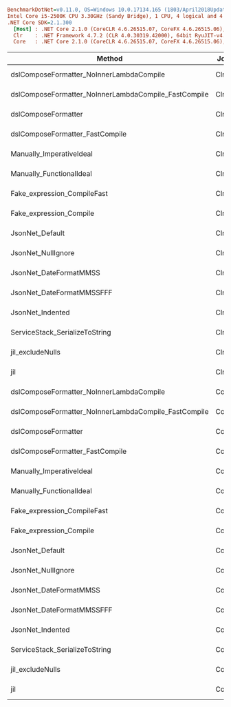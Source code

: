``` ini

BenchmarkDotNet=v0.11.0, OS=Windows 10.0.17134.165 (1803/April2018Update/Redstone4)
Intel Core i5-2500K CPU 3.30GHz (Sandy Bridge), 1 CPU, 4 logical and 4 physical cores
.NET Core SDK=2.1.300
  [Host] : .NET Core 2.1.0 (CoreCLR 4.6.26515.07, CoreFX 4.6.26515.06), 64bit RyuJIT
  Clr    : .NET Framework 4.7.2 (CLR 4.0.30319.42000), 64bit RyuJIT-v4.7.3131.0
  Core   : .NET Core 2.1.0 (CoreCLR 4.6.26515.07, CoreFX 4.6.26515.06), 64bit RyuJIT


```
|                                               Method |  Job | Runtime |     Toolchain |       Mean |     Error |    StdDev |         Min |        Max |     Median | Rank |     Gen 0 |    Gen 1 |   Gen 2 |  Allocated |
|----------------------------------------------------- |----- |-------- |-------------- |-----------:|----------:|----------:|------------:|-----------:|-----------:|-----:|----------:|---------:|--------:|-----------:|
|             dslComposeFormatter_NoInnerLambdaCompile |  Clr |     Clr |       Default |  27.391 ms | 0.1350 ms | 0.1197 ms |  27.1759 ms |  27.660 ms |  27.388 ms |   27 |  593.7500 |  93.7500 | 31.2500 | 2315.25 KB |
| dslComposeFormatter_NoInnerLambdaCompile_FastCompile |  Clr |     Clr |       Default |  27.471 ms | 0.0802 ms | 0.0750 ms |  27.3426 ms |  27.607 ms |  27.461 ms |   28 |  593.7500 |  93.7500 | 31.2500 | 2315.25 KB |
|                                  dslComposeFormatter |  Clr |     Clr |       Default |   3.505 ms | 0.0132 ms | 0.0124 ms |   3.4847 ms |   3.526 ms |   3.506 ms |   15 |  292.9688 |  62.5000 | 58.5938 | 1096.25 KB |
|                      dslComposeFormatter_FastCompile |  Clr |     Clr |       Default |   3.209 ms | 0.0175 ms | 0.0164 ms |   3.1896 ms |   3.244 ms |   3.203 ms |   11 |  292.9688 |  62.5000 | 58.5938 | 1096.25 KB |
|                             Manually_ImperativeIdeal |  Clr |     Clr |       Default |   2.508 ms | 0.0146 ms | 0.0136 ms |   2.4912 ms |   2.531 ms |   2.505 ms |    8 |  234.3750 |  62.5000 | 58.5938 |   903.3 KB |
|                             Manually_FunctionalIdeal |  Clr |     Clr |       Default |   3.340 ms | 0.0178 ms | 0.0167 ms |   3.3218 ms |   3.365 ms |   3.333 ms |   12 |  449.2188 | 101.5625 | 58.5938 | 1733.72 KB |
|                          Fake_expression_CompileFast |  Clr |     Clr |       Default |  48.247 ms | 0.2980 ms | 0.2788 ms |  47.7302 ms |  48.627 ms |  48.309 ms |   29 |  636.3636 | 181.8182 |       - | 2729.22 KB |
|                              Fake_expression_Compile |  Clr |     Clr |       Default | 103.414 ms | 0.6166 ms | 0.5466 ms | 102.5918 ms | 104.591 ms | 103.252 ms |   31 | 2000.0000 | 200.0000 |       - |  7107.5 KB |
|                                      JsonNet_Default |  Clr |     Clr |       Default |   3.629 ms | 0.0192 ms | 0.0170 ms |   3.6068 ms |   3.659 ms |   3.627 ms |   17 |  175.7813 |  58.5938 | 58.5938 |  659.09 KB |
|                                   JsonNet_NullIgnore |  Clr |     Clr |       Default |   3.462 ms | 0.0168 ms | 0.0140 ms |   3.4351 ms |   3.481 ms |   3.465 ms |   14 |  136.7188 |  42.9688 | 42.9688 |  565.24 KB |
|                               JsonNet_DateFormatMMSS |  Clr |     Clr |       Default |   4.885 ms | 0.0509 ms | 0.0476 ms |   4.8120 ms |   4.991 ms |   4.873 ms |   22 |  273.4375 |  54.6875 | 54.6875 |   996.7 KB |
|                            JsonNet_DateFormatMMSSFFF |  Clr |     Clr |       Default |   5.049 ms | 0.0573 ms | 0.0536 ms |   4.9990 ms |   5.186 ms |   5.027 ms |   23 |  281.2500 |  54.6875 | 54.6875 | 1024.82 KB |
|                                     JsonNet_Indented |  Clr |     Clr |       Default |   4.392 ms | 0.0389 ms | 0.0345 ms |   4.3573 ms |   4.491 ms |   4.386 ms |   21 |  210.9375 |  93.7500 | 93.7500 | 1249.02 KB |
|                       ServiceStack_SerializeToString |  Clr |     Clr |       Default |   3.702 ms | 0.0139 ms | 0.0130 ms |   3.6844 ms |   3.726 ms |   3.700 ms |   18 |  214.8438 |  42.9688 | 42.9688 |  734.85 KB |
|                                     jil_excludeNulls |  Clr |     Clr |       Default |   1.364 ms | 0.0124 ms | 0.0097 ms |   1.3464 ms |   1.384 ms |   1.364 ms |    3 |         - |        - |       - |  414.38 KB |
|                                                  jil |  Clr |     Clr |       Default |   1.397 ms | 0.0257 ms | 0.0240 ms |   1.3685 ms |   1.452 ms |   1.391 ms |    4 |         - |        - |       - |  508.27 KB |
|             dslComposeFormatter_NoInnerLambdaCompile | Core |    Core | .NET Core 2.1 |  21.785 ms | 0.0806 ms | 0.0754 ms |  21.6714 ms |  21.906 ms |  21.805 ms |   25 |  531.2500 | 156.2500 | 31.2500 | 2076.02 KB |
| dslComposeFormatter_NoInnerLambdaCompile_FastCompile | Core |    Core | .NET Core 2.1 |  21.864 ms | 0.0718 ms | 0.0671 ms |  21.7825 ms |  21.983 ms |  21.851 ms |   26 |  531.2500 | 156.2500 | 31.2500 | 2076.02 KB |
|                                  dslComposeFormatter | Core |    Core | .NET Core 2.1 |   2.186 ms | 0.0097 ms | 0.0091 ms |   2.1723 ms |   2.202 ms |   2.186 ms |    6 |  226.5625 |  62.5000 | 58.5938 |  856.92 KB |
|                      dslComposeFormatter_FastCompile | Core |    Core | .NET Core 2.1 |   2.184 ms | 0.0070 ms | 0.0062 ms |   2.1744 ms |   2.194 ms |   2.183 ms |    6 |  226.5625 |  62.5000 | 58.5938 |  856.92 KB |
|                             Manually_ImperativeIdeal | Core |    Core | .NET Core 2.1 |   1.558 ms | 0.0082 ms | 0.0073 ms |   1.5424 ms |   1.569 ms |   1.558 ms |    5 |  117.1875 |  58.5938 | 58.5938 |  504.71 KB |
|                             Manually_FunctionalIdeal | Core |    Core | .NET Core 2.1 |   2.358 ms | 0.0134 ms | 0.0111 ms |   2.3428 ms |   2.384 ms |   2.360 ms |    7 |  406.2500 |  78.1250 | 58.5938 | 1494.55 KB |
|                          Fake_expression_CompileFast | Core |    Core | .NET Core 2.1 |  14.615 ms | 0.0404 ms | 0.0377 ms |  14.5629 ms |  14.686 ms |  14.613 ms |   24 |  625.0000 | 171.8750 | 46.8750 | 2489.78 KB |
|                              Fake_expression_Compile | Core |    Core | .NET Core 2.1 |  50.226 ms | 0.2860 ms | 0.2676 ms |  49.6023 ms |  50.650 ms |  50.252 ms |   30 | 1700.0000 | 400.0000 |       - | 6164.08 KB |
|                                      JsonNet_Default | Core |    Core | .NET Core 2.1 |   2.934 ms | 0.0104 ms | 0.0097 ms |   2.9209 ms |   2.955 ms |   2.930 ms |   10 |  175.7813 |  58.5938 | 58.5938 |  658.63 KB |
|                                   JsonNet_NullIgnore | Core |    Core | .NET Core 2.1 |   2.753 ms | 0.0088 ms | 0.0083 ms |   2.7408 ms |   2.771 ms |   2.752 ms |    9 |  136.7188 |  42.9688 | 42.9688 |  564.97 KB |
|                               JsonNet_DateFormatMMSS | Core |    Core | .NET Core 2.1 |   3.360 ms | 0.0154 ms | 0.0144 ms |   3.3418 ms |   3.398 ms |   3.355 ms |   13 |  214.8438 |  54.6875 | 54.6875 |  757.41 KB |
|                            JsonNet_DateFormatMMSSFFF | Core |    Core | .NET Core 2.1 |   3.775 ms | 0.0105 ms | 0.0098 ms |   3.7616 ms |   3.794 ms |   3.771 ms |   19 |  175.7813 |  58.5938 | 58.5938 |  785.53 KB |
|                                     JsonNet_Indented | Core |    Core | .NET Core 2.1 |   3.570 ms | 0.0170 ms | 0.0159 ms |   3.5462 ms |   3.601 ms |   3.567 ms |   16 |  148.4375 |  97.6563 | 97.6563 |  967.24 KB |
|                       ServiceStack_SerializeToString | Core |    Core | .NET Core 2.1 |   3.884 ms | 0.0267 ms | 0.0250 ms |   3.8563 ms |   3.928 ms |   3.873 ms |   20 |  218.7500 |  42.9688 | 42.9688 |  805.13 KB |
|                                     jil_excludeNulls | Core |    Core | .NET Core 2.1 |   1.008 ms | 0.0163 ms | 0.0152 ms |   0.9901 ms |   1.038 ms |   1.002 ms |    1 |         - |        - |       - |  412.02 KB |
|                                                  jil | Core |    Core | .NET Core 2.1 |   1.032 ms | 0.0120 ms | 0.0100 ms |   1.0191 ms |   1.054 ms |   1.031 ms |    2 |         - |        - |       - |  505.98 KB |
